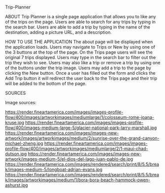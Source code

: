 Trip-Planner

ABOUT 
Trip Planner is a single page application that allows you to like any of the trips on the page. Users are able to search for any trips by typing in the search bar. Users are able to add a trip  by typing in the name of the destination, adding a picture URL, and a description.

HOW TO USE THE APPLICATION 
The about page will be displayed when the application loads. Users may navigate to Trips or New by using one of the 3 buttons at the top of the page. On the Trips page users will see the original 7 trips displayed. Users may type in the search bar to filter out the trip they wish to see. Users may also like a trip or remove a trip by using one of the buttons under the trip image. Users may add a trip to the page by clicking the New button. Once a user has filled out the form and clicks the Add Trip button it will redirect the user back to the Trips page and their trip will be added to the bottom of the page.


SOURCES

Image sources:

https://render.fineartamerica.com/images/images-profile-flow/400/images/artworkimages/mediumlarge/1/colosseum-rome-joana-kruse.jpg
https://render.fineartamerica.com/images/images-profile-flow/400/images-medium-large-5/glacier-national-park-larry-marshall.jpg
https://render.fineartamerica.com/images/images-new-artwork/images/artworkimages/medium/2/sunrise-over-the-grand-canyon-michael-zheng.jpg
https://render.fineartamerica.com/images/images-profile-flow/400/images/artworkimages/mediumlarge/2/1-maui-chad-dutson.jpg
https://render.fineartamerica.com/images/images-new-artwork/images-medium-5/el-dios-del-lago-juan-pablo-de.jpg
https://render.fineartamerica.com/images/rendered/search/print/8/5.5/break/images-medium-5/longboat-adrian-evans.jpg
https://render.fineartamerica.com/images/rendered/search/print/8/5.5/break/images/artworkimages/medium/1/bora-bora-beach-hammock-owen-ashurst.jpg
